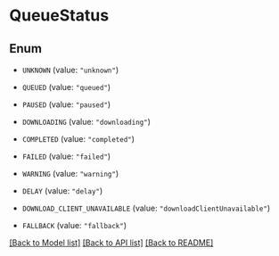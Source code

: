 # QueueStatus

## Enum


* `UNKNOWN` (value: `"unknown"`)

* `QUEUED` (value: `"queued"`)

* `PAUSED` (value: `"paused"`)

* `DOWNLOADING` (value: `"downloading"`)

* `COMPLETED` (value: `"completed"`)

* `FAILED` (value: `"failed"`)

* `WARNING` (value: `"warning"`)

* `DELAY` (value: `"delay"`)

* `DOWNLOAD_CLIENT_UNAVAILABLE` (value: `"downloadClientUnavailable"`)

* `FALLBACK` (value: `"fallback"`)


[[Back to Model list]](../README.md#documentation-for-models) [[Back to API list]](../README.md#documentation-for-api-endpoints) [[Back to README]](../README.md)


